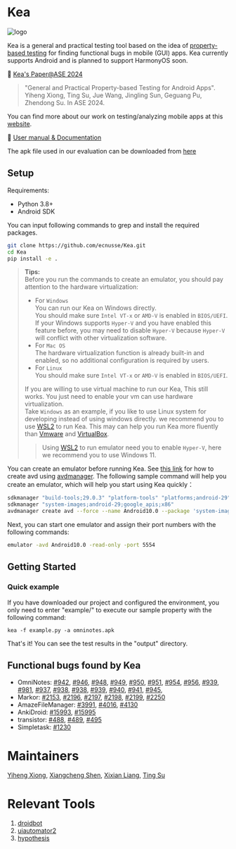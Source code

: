 # Kea
![logo](kea/resources/kea_log(1).png)

Kea is a general and practical testing tool based on the idea of [property-based testing](https://en.wikipedia.org/wiki/Software_testing#Property_testing) for finding functional bugs in mobile (GUI) apps.
Kea currently supports Android and is planned to support HarmonyOS soon.

📘 [Kea's Paper@ASE 2024](https://xyiheng.github.io//files/Property_Based_Testing_for_Android_Apps.pdf)

> "General and Practical Property-based Testing for Android Apps". 
> Yiheng Xiong, Ting Su, Jue Wang, Jingling Sun, Geguang Pu, Zhendong Su.
> In ASE 2024. 

You can find more about our work on testing/analyzing mobile apps at this [website](https://mobile-app-analysis.github.io).

📘 [User manual & Documentation](https://kea-doc.readthedocs.io/en/latest/)


The apk file used in our evaluation can be downloaded from [here](https://drive.google.com/drive/folders/19Ysgnnwr1HDvrXBW7t1uYB_T7QdwkZKC?usp=sharing)

## Setup

Requirements:

- Python 3.8+
- Android SDK

You can input following commands to grep and install the required packages.

```bash
git clone https://github.com/ecnusse/Kea.git
cd Kea
pip install -e .
```

>**Tips:**   
> Before you run the commands to create an emulator, you should pay attention to the hardware virtualization:  
> - For `Windows`  
>   You can run our Kea on Windows directly.  
>   You should make sure `Intel VT-x` or `AMD-V` is enabled in `BIOS/UEFI`.  
>   If your Windows supports `Hyper-V` and you have enabled this feature before, you may need to disable `Hyper-V` because `Hyper-V` will conflict with other virtualization software.
> - For `Mac OS`  
>   The hardware virtualization function is already built-in and enabled, so no additional configuration is required by users.
> - For `Linux`  
>   You should make sure `Intel VT-x` or `AMD-V` is enabled in `BIOS/UEFI`.  
> 
> If you are willing to use virtual machine to run our Kea, This still works. You just need to enable your vm can use hardware virtualization.  
> Take `Windows` as an example, if you like to use Linux system for developing instead of using windows directly. we recommend you to use [WSL2](https://ubuntu.com/desktop/wsl) to run Kea. This may can help you run Kea more fluently than [Vmware](https://www.vmware.com/products/desktop-hypervisor/workstation-and-fusion) and [VirtualBox](https://www.virtualbox.org/).  
>> Using [WSL2](https://ubuntu.com/desktop/wsl) to run emulator need you to enable `Hyper-V`, here we recommend you to use Windows 11.  


You can create an emulator before running Kea. See [this link](https://stackoverflow.com/questions/43275238/how-to-set-system-images-path-when-creating-an-android-avd) for how to create avd using [avdmanager](https://developer.android.com/studio/command-line/avdmanager).
The following sample command will help you create an emulator, which will help you start using Kea quickly：

```bash
sdkmanager "build-tools;29.0.3" "platform-tools" "platforms;android-29"
sdkmanager "system-images;android-29;google_apis;x86"
avdmanager create avd --force --name Android10.0 --package 'system-images;android-29;google_apis;x86' --abi google_apis/x86 --sdcard 1024M --device "pixel_2"
```

Next, you can start one emulator and assign their port numbers with the following commands:

```bash
emulator -avd Android10.0 -read-only -port 5554
```


## Getting Started

### Quick example

If you have downloaded our project and configured the environment, you only need to enter "example/" to execute our sample property with the following command:

```
kea -f example.py -a omninotes.apk
```

That's it! You can see the test results in the "output" directory.


## Functional bugs found by Kea

* OmniNotes: [#942](https://github.com/federicoiosue/Omni-Notes/issues/942), [#946](https://github.com/federicoiosue/Omni-Notes/issues/946), [#948](https://github.com/federicoiosue/Omni-Notes/issues/948), [#949](https://github.com/federicoiosue/Omni-Notes/issues/949), [#950](https://github.com/federicoiosue/Omni-Notes/issues/950), [#951](https://github.com/federicoiosue/Omni-Notes/issues/951), [#954](https://github.com/federicoiosue/Omni-Notes/issues/954), [#956](https://github.com/federicoiosue/Omni-Notes/issues/956), [#939](https://github.com/federicoiosue/Omni-Notes/issues/939), [#981](https://github.com/federicoiosue/Omni-Notes/issues/981), [#937](https://github.com/federicoiosue/Omni-Notes/issues/937), [#938](https://github.com/federicoiosue/Omni-Notes/issues/938), [#938](https://github.com/federicoiosue/Omni-Notes/issues/937), [#939](https://github.com/federicoiosue/Omni-Notes/issues/937), [#940](https://github.com/federicoiosue/Omni-Notes/issues/940), [#941](https://github.com/federicoiosue/Omni-Notes/issues/941), [#945](https://github.com/federicoiosue/Omni-Notes/issues/945),
* Markor: [#2153](https://github.com/gsantner/markor/issues/2153), [#2196](https://github.com/gsantner/markor/issues/2196), [#2197](https://github.com/gsantner/markor/issues/2197), [#2198](https://github.com/gsantner/markor/issues/2198), [#2199](https://github.com/gsantner/markor/issues/2199), [#2250](https://github.com/gsantner/markor/issues/2250)
* AmazeFileManager: [#3991](https://github.com/TeamAmaze/AmazeFileManager/issues/3991), [#4016](https://github.com/TeamAmaze/AmazeFileManager/issues/4016), [#4130](https://github.com/TeamAmaze/AmazeFileManager/issues/4130)
* AnkiDroid: [#15993](https://github.com/ankidroid/Anki-Android/issues/15993), [#15995](https://github.com/ankidroid/Anki-Android/issues/15995)
* transistor: [#488](https://codeberg.org/y20k/transistor/issues/488), [#489](https://codeberg.org/y20k/transistor/issues/489), [#495](https://codeberg.org/y20k/transistor/issues/495)
* Simpletask: [#1230](https://github.com/mpcjanssen/simpletask-android/issues/1230)


# Maintainers

[Yiheng Xiong](https://xyiheng.github.io/), 
[Xiangcheng Shen](https://xiangchenshen.github.io/), 
[Xixian Liang](https://xixianliang.github.io/resume/),
[Ting Su](http://tingsu.github.io/)


# Relevant Tools

1. [droidbot](https://github.com/honeynet/droidbot)
2. [uiautomator2](https://github.com/openatx/uiautomator2)
3. [hypothesis](https://github.com/HypothesisWorks/hypothesis)
